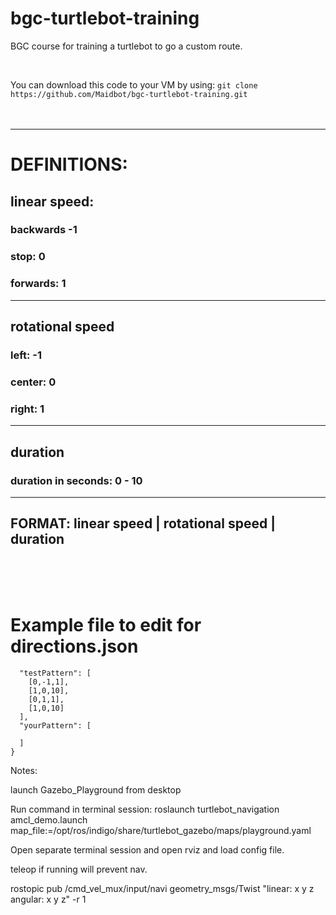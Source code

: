 # bgc-turtlebot-training
BGC course for training a turtlebot to go a custom route.

<br />

You can download this code to your VM by using: 
`git clone https://github.com/Maidbot/bgc-turtlebot-training.git`
<br/>
<br/>
<br/>

-------------
# DEFINITIONS:
## linear speed:
### backwards -1
### stop: 0
### forwards: 1


------
## rotational speed
### left: -1
### center: 0
### right: 1
-----
## duration
### duration in seconds: 0 - 10
------
## FORMAT: linear speed | rotational speed | duration

<br/>
<br/>
<br/>

# Example file to edit for directions.json
```{
  "testPattern": [
    [0,-1,1],
    [1,0,10],
    [0,1,1],
    [1,0,10]
  ],
  "yourPattern": [
    
  ]
}
```
Notes:


launch Gazebo_Playground from desktop

Run command in terminal session: roslaunch turtlebot_navigation amcl_demo.launch map_file:=/opt/ros/indigo/share/turtlebot_gazebo/maps/playground.yaml

Open separate terminal session and open rviz and load config file.

teleop if running will prevent nav.

rostopic pub /cmd_vel_mux/input/navi geometry_msgs/Twist "linear: x y z angular: x y z" -r 1 

